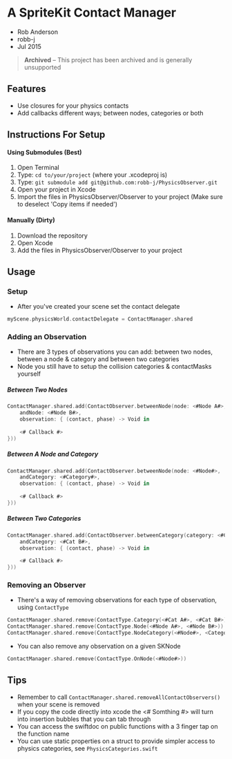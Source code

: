 # A SpriteKit Contact Manager
- Rob Anderson
- robb-j
- Jul 2015

> **Archived** – This project has been archived and is generally unsupported

## Features
- Use closures for your physics contacts
- Add callbacks different ways; between nodes, categories or both


## Instructions For Setup
#### Using Submodules (Best)
1. Open Terminal
2. Type: `cd to/your/project` (where your .xcodeproj is)
3. Type: `git submodule add git@github.com:robb-j/PhysicsObserver.git`
4. Open your project in Xcode
5. Import the files in PhysicsObserver/Observer to your project (Make sure to deselect 'Copy items if needed')

#### Manually (Dirty)
1. Download the repository
2. Open Xcode
3. Add the files in PhysicsObserver/Observer to your project


## Usage
### Setup
- After you've created your scene set the contact delegate
```swift
myScene.physicsWorld.contactDelegate = ContactManager.shared
```

### Adding an Observation
- There are 3 types of observations you can add: between two nodes, between a node & category and between two categories
- Node you still have to setup the collision categories & contactMasks yourself

##### Between Two Nodes
```swift
ContactManager.shared.add(ContactObserver.betweenNode(node: <#Node A#>,
	andNode: <#Node B#>,
	observation: { (contact, phase) -> Void in
	
	<# Callback #>
}))
```

##### Between A Node and Category
```swift
ContactManager.shared.add(ContactObserver.betweenNode(node: <#Node#>,
	andCategory: <#Category#>,
	observation: { (contact, phase) -> Void in
	
	<# Callback #>
}))
```

##### Between Two Categories
```swift
ContactManager.shared.add(ContactObserver.betweenCategory(category: <#Cat A#>,
	andCategory: <#Cat B#>,
	observation: { (contact, phase) -> Void in
	
	<# Callback #>
}))
```

### Removing an Observer
- There's a way of removing observations for each type of observation, using `ContactType`
```swift
ContactManager.shared.remove(ContactType.Category(<#Cat A#>, <#Cat B#>))
ContactManager.shared.remove(ContactType.Node(<#Node A#>, <#Node B#>))
ContactManager.shared.remove(ContactType.NodeCategory(<#Node#>, <Category##>))
```
- You can also remove any observation on a given SKNode
```swift
ContactManager.shared.remove(ContactType.OnNode(<#Node#>))
```


## Tips
- Remember to call `ContactManager.shared.removeAllContactObservers()` when your scene is removed
- If you copy the code directly into xcode the <# Somthing #> will turn into insertion bubbles that you can tab through
- You can access the swiftdoc on public functions with a 3 finger tap on the function name
- You can use static properties on a struct to provide simpler access to physics categories, see `PhysicsCategories.swift`

